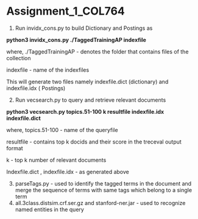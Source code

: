 # Assignment_1_COL764


1. Run invidx_cons.py to build Dictionary and Postings as

**python3 invidx_cons.py ./TaggedTrainingAP indexfile**

where, ./TaggedTrainingAP - denotes the folder that contains files of the collection

indexfile - name of the indexfiles

This will generate two files namely indexfile.dict (dictionary) and indexfile.idx ( Postings)

2. Run vecsearch.py to query and retrieve relevant documents

**python3 vecsearch.py topics.51-100 k resultfile indexfile.idx indexfile.dict**

where, topics.51-100 - name of the queryfile

resultfile - contains top k docids and their score in the treceval output format

k - top k number of relevant documents

Indexfile.dict , indexfile.idx - as generated above

3. parseTags.py - used to identify the tagged terms in the document and merge the sequence of terms with same tags which belong to a single term
4. all.3class.distsim.crf.ser.gz and stanford-ner.jar - used to recognize named entities in the query
